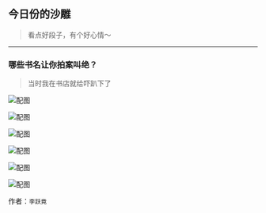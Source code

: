 ## 今日份的沙雕

> 看点好段子，有个好心情～


 
---

### 哪些书名让你拍案叫绝？

> 当时我在书店就给吓趴下了



![配图](https://pic1.zhimg.com/2bb6879e4ca60ab1e3acc94551571928_b.jpg)



![配图](https://pic4.zhimg.com/ac25f1ac9983ae95490eccc78e7e54df_b.jpg)



![配图](https://pic1.zhimg.com/1429aeb0c4d441a0c79bdc7e0283d59c_b.jpg)



![配图](https://pic3.zhimg.com/6b27e3c227cb6381cfde44bf6dd4b936_b.jpg)



![配图](https://pic4.zhimg.com/975fef3b030f42d91baa883a38737d37_b.jpg)



![配图](https://pic2.zhimg.com/6a751c485fbac454f81a28f9f722c531_b.jpg)


作者：`李跃竟`
